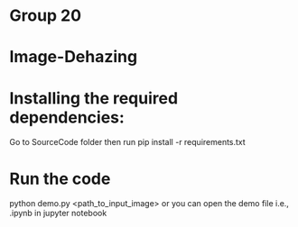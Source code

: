 # Group 20
# Image-Dehazing 

# Installing the required dependencies:
Go to SourceCode folder then run
pip install -r requirements.txt

# Run the code
python demo.py <path_to_input_image>
 or 
you can open the demo file i.e., .ipynb in jupyter notebook

<!-- # Dataset
https://drive.google.com/drive/folders/1ldEpDVbtUBMcpf-_viaQ1y9qwewZnBxW?usp=sharing

# Output 
https://drive.google.com/drive/folders/1-3BtN_NkpSeBsw3CBbONy2O0Xog4rI1g?usp=sharing -->


